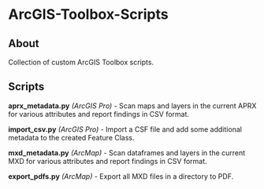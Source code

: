 # ArcGIS-Toolbox-Scripts

## About

Collection of custom ArcGIS Toolbox scripts.

## Scripts

**aprx_metadata.py** _(ArcGIS Pro)_ - Scan maps and layers in the current APRX for various attributes and report findings in CSV format.

**import_csv.py** _(ArcGIS Pro)_ - Import a CSF file and add some additional metadata to the created Feature Class.

**mxd_metadata.py** _(ArcMap)_ - Scan dataframes and layers in the current MXD for various attributes and report findings in CSV format.

**export_pdfs.py** _(ArcMap)_ - Export all MXD files in a directory to PDF.
